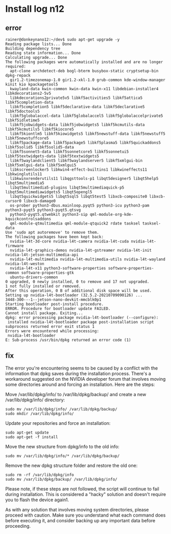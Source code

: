 # Install log n12

## error
```   
rainer@donkeynano12:~/dev$ sudo apt-get upgrade -y
Reading package lists... Done
Building dependency tree       
Reading state information... Done
Calculating upgrade... Done
The following packages were automatically installed and are no longer required:
  apt-clone archdetect-deb bogl-bterm busybox-static cryptsetup-bin dpkg-repack
  gir1.2-timezonemap-1.0 gir1.2-xkl-1.0 grub-common kde-window-manager kinit kio kpackagetool5
  kwayland-data kwin-common kwin-data kwin-x11 libdebian-installer4 libkdecorations2-5v5
  libkdecorations2private5v5 libkf5activities5 libkf5attica5 libkf5completion-data
  libkf5completion5 libkf5declarative-data libkf5declarative5 libkf5doctools5
  libkf5globalaccel-data libkf5globalaccel5 libkf5globalaccelprivate5 libkf5idletime5
  libkf5jobwidgets-data libkf5jobwidgets5 libkf5kcmutils-data libkf5kcmutils5 libkf5kiocore5
  libkf5kiontlm5 libkf5kiowidgets5 libkf5newstuff-data libkf5newstuff5 libkf5newstuffcore5
  libkf5package-data libkf5package5 libkf5plasma5 libkf5quickaddons5 libkf5solid5 libkf5solid5-data
  libkf5sonnet5-data libkf5sonnetcore5 libkf5sonnetui5 libkf5textwidgets-data libkf5textwidgets5
  libkf5waylandclient5 libkf5waylandserver5 libkf5xmlgui-bin libkf5xmlgui-data libkf5xmlgui5
  libkscreenlocker5 libkwin4-effect-builtins1 libkwineffects11 libkwinglutils11
  libkwinxrenderutils11 libqgsttools-p1 libqt5designer5 libqt5help5 libqt5multimedia5
  libqt5multimedia5-plugins libqt5multimediaquick-p5 libqt5multimediawidgets5 libqt5opengl5
  libqt5quickwidgets5 libqt5sql5 libqt5test5 libxcb-composite0 libxcb-cursor0 libxcb-damage0
  os-prober python3-dbus.mainloop.pyqt5 python3-icu python3-pam python3-pyqt5 python3-pyqt5.qtsvg
  python3-pyqt5.qtwebkit python3-sip qml-module-org-kde-kquickcontrolsaddons
  qml-module-qtmultimedia qml-module-qtquick2 rdate tasksel tasksel-data
Use 'sudo apt autoremove' to remove them.
The following packages have been kept back:
  nvidia-l4t-3d-core nvidia-l4t-camera nvidia-l4t-cuda nvidia-l4t-firmware
  nvidia-l4t-graphics-demos nvidia-l4t-gstreamer nvidia-l4t-init nvidia-l4t-jetson-multimedia-api
  nvidia-l4t-multimedia nvidia-l4t-multimedia-utils nvidia-l4t-wayland nvidia-l4t-weston
  nvidia-l4t-x11 python3-software-properties software-properties-common software-properties-gtk
  ubuntu-drivers-common
0 upgraded, 0 newly installed, 0 to remove and 17 not upgraded.
1 not fully installed or removed.
After this operation, 0 B of additional disk space will be used.
Setting up nvidia-l4t-bootloader (32.5.2-20210709090126) ...
3448-300---1--jetson-nano-devkit-mmcblk0p1
Starting bootloader post-install procedure.
ERROR. Procedure for bootloader update FAILED.
Cannot install package. Exiting...
dpkg: error processing package nvidia-l4t-bootloader (--configure):
 installed nvidia-l4t-bootloader package post-installation script subprocess returned error exit status 1
Errors were encountered while processing:
 nvidia-l4t-bootloader
E: Sub-process /usr/bin/dpkg returned an error code (1)
```

## fix
The error you're encountering seems to be caused by a conflict with the information that dpkg saves during the installation process. There's a workaround suggested on the NVIDIA developer forum that involves moving some directories around and forcing an installation. Here are the steps:

Move /var/lib/dpkg/info/ to /var/lib/dpkg/backup/ and create a new /var/lib/dpkg/info/ directory:
```
sudo mv /var/lib/dpkg/info/ /var/lib/dpkg/backup/
sudo mkdir /var/lib/dpkg/info/
```

Update your repositories and force an installation:
```
sudo apt-get update
sudo apt-get -f install
```

Move the new structure from dpkg/info to the old info:
```
sudo mv /var/lib/dpkg/info/* /var/lib/dpkg/backup/
```

Remove the new dpkg structure folder and restore the old one:
```
sudo rm -rf /var/lib/dpkg/info
sudo mv /var/lib/dpkg/backup/ /var/lib/dpkg/info/
```

Please note, if these steps are not followed, the script will continue to fail during installation. This is considered a "hacky" solution and doesn't require you to flash the device again​1​.

As with any solution that involves moving system directories, please proceed with caution. Make sure you understand what each command does before executing it, and consider backing up any important data before proceeding.

